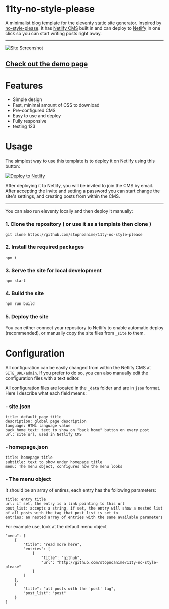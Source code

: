 # 11ty-no-style-please
A minimalist blog template for the [eleventy](https://www.11ty.dev/) static site generator. 
Inspired by [no-style-please](https://github.com/riggraz/no-style-please).
It has [Netlify CMS](https://www.netlifycms.org/) built in and can deploy to [Netlify](https://www.netlify.com/) in one click so you can start writing posts right away.

---

![Site Screenshot](/site-screenshot.png)
## [Check out the demo page](https://11ty-no-style-please.netlify.app/)

# Features
- Simple design
- Fast, minimal amount of CSS to download
- Pre-configured CMS
- Easy to use and deploy
- Fully responsive
- testing 123

# Usage
The simplest way to use this template is to deploy it on Netlify using this button:

[![Deploy to Netlify](https://www.netlify.com/img/deploy/button.svg)](https://app.netlify.com/start/deploy?repository=https://github.com/stopnoanime/11ty-no-style-please&stack=cms)

After deploying it to Netlify, you will be invited to join the CMS by email. 
After accepting the invite and setting a password you can start change the site's settings, and creating posts from within the CMS.

---
You can also run eleventy locally and then deploy it manually:

### 1. Clone the repository ( or use it as a template then clone )

`git clone https://github.com/stopnoanime/11ty-no-style-please`

### 2. Install the required packages

`npm i`

### 3. Serve the site for local development

`npm start`

### 4. Build the site

`npm run build`

### 5. Deploy the site

You can either connect your repository to Netlify to enable automatic deploy (recommended), or manually copy the site files from `_site` to them.

# Configuration
All configuration can be easily changed from within the Netlify CMS at `SITE_URL/admin`.
If you prefer to do so, you can also manually edit the configuration files with a text editor.

All configuration files are located in the `_data` folder and are in `json` format.
Here I describe what each field means:

### - site.json
```
title: default page title
description: global page description
language: HTML language value
back_home_text: text to show on "back home" button on every post
url: site url, used in Netlify CMS
```

### - homepage.json
```
title: homepage title
subtitle: text to show under homepage title
menu: The menu object, configures how the menu looks
```

### - The menu object
It should be an array of entires, each entry has the following parameters:
```
title: entry title
url: if set, the entry is a link pointing to this url
post_list: accepts a string, if set, the entry will show a nested list of all posts with the tag that post_list is set to
entries: an nested array of entries with the same available parameters
```

For example use, look at the default menu object
```
"menu": [
    {
        "title": "read more here",
        "entries": [
            {
                "title": "github",
                "url": "http://github.com/stopnoanime/11ty-no-style-please"
            }
        ]
    },
    {
        "title": "all posts with the 'post' tag",
        "post_list": "post"
    }
]
```

